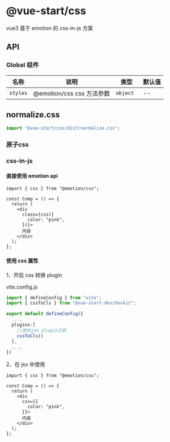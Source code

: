 # @vue-start/css

vue3 基于 emotion 的 css-in-js 方案

## API

### Global 组件

| 名称     | 说明                      | 类型      | 默认值 |
| -------- | ------------------------- | --------- | ------ |
| `styles` | @emotion/css css 方法参数 | `object ` | --     |

## normalize.css

```ts
import "@vue-start/css/dist/normalize.css";
```

### 原子css

### css-in-js

#### 直接使用 emotion api

```tsx
import { css } from "@emotion/css";

const Comp = () => {
  return (
    <div
      class={css({
        color: "pink",
      })}>
      内容
    </div>
  );
};
```

#### 使用 css 属性

1、开启 css 转换 plugin

vite.config.js

```ts
import { defineConfig } from "vite";
import { cssToCls } from "@vue-start-dev/devkit";

export default defineConfig({
  ...,
  plugins:[
    //放在jsx plugin之前
    cssToCls()
  ],
  ...,
})

```

2、在 jsx 中使用

```tsx
import { css } from "@emotion/css";

const Comp = () => {
  return (
    <div
      css={{
        color: "pink",
      }}>
      内容
    </div>
  );
};
```
